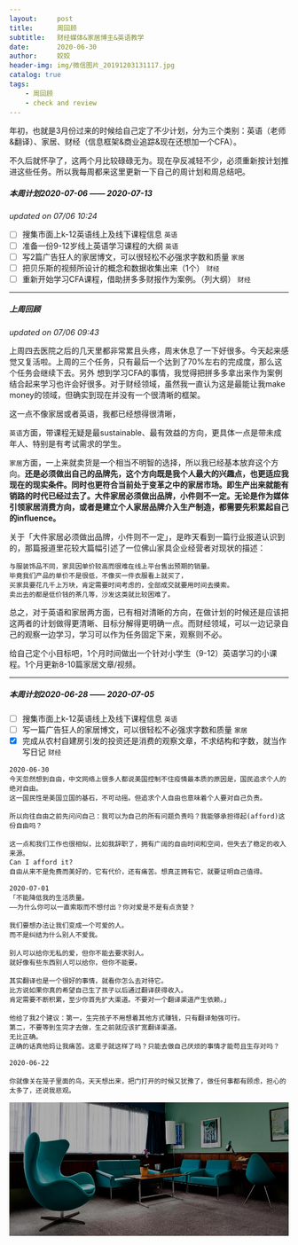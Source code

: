```yaml
---
layout:     post
title:      周回顾
subtitle:   财经媒体&家居博主&英语教学
date:       2020-06-30
author:     姣姣
header-img: img/微信图片_20191203131117.jpg
catalog: true
tags:
    - 周回顾
    - check and review
---
```


年初，也就是3月份过来的时候给自己定了不少计划，分为三个类别：英语（老师&翻译）、家居、财经（信息框架&商业追踪&现在还想加一个CFA）。

不久后就怀孕了，这两个月比较碌碌无为。现在孕反减轻不少，必须重新按计划推进这些任务。所以我每周都来这里更新一下自己的周计划和周总结吧。


##### 本周计划2020-07-06 —— 2020-07-13 
*updated on 07/06 10:24*

- [ ]  搜集市面上k-12英语线上及线下课程信息 `英语`
- [ ]  准备一份9-12岁线上英语学习课程的大纲 `英语`
- [ ]  写2篇广告狂人的家居博文，可以很轻松不必强求字数和质量 `家居`
- [ ]  把贝乐斯的视频所设计的概念和数据收集出来（1个） `财经`
- [ ]  重新开始学习CFA课程，借助拼多多财报作为案例。（列大纲） `财经`

---

##### 上周回顾
*updated on 07/06 09:43*

上周四去医院之后的几天里都非常累且头疼，周末休息了一下好很多。今天起来感觉又复活啦。上周的三个任务，只有最后一个达到了70%左右的完成度，那么这个任务会继续下去。另外
想到学习CFA的事情，我觉得把拼多多拿出来作为案例结合起来学习也许会好很多。对于财经领域，虽然我一直认为这是最能让我make money的领域，但确实到现在并没有一个很清晰的框架。

这一点不像家居或者英语，我都已经想得很清晰，

`英语`方面，带课程无疑是最sustainable、最有效益的方向，更具体一点是带未成年人、特别是有考试需求的学生。

`家居`方面，一上来就卖货是一个相当不明智的选择，所以我已经基本放弃这个方向。**还是必须做出自己的品牌先，这个方向既是我个人最大的兴趣点，也更适应我现在的现实条件。同时也更符合当前处于变革之中的家居市场。即生产出来就能有销路的时代已经过去了。大件家居必须做出品牌，小件则不一定。无论是作为媒体引领家居消费方向，或者是建立个人家居品牌介入生产制造，都需要先积累起自己的influence。**

关于「大件家居必须做出品牌，小件则不一定」，是昨天看到一篇行业报道认识到的，那篇报道里花较大篇幅引述了一位佛山家具企业经营者对现状的描述：

```
与服装饰品不同，家具因单价较高而很难在线上平台售出预期的销量。
毕竟我们产品的单价不是很低，不像买一件衣服看上就买了，
买家具要花几千上万块，肯定需要时间考虑的，全部成交就要用时间去摸索。
卖出去的都是低价钱的茶几等，沙发这类就比较困难了。

```
总之，对于英语和家居两方面，已有相对清晰的方向，在做计划的时候还是应该把这两者的计划做得更清晰、目标分解得更明确一点。而财经领域，可以一边记录自己的观察一边学习，学习可以作为任务固定下来，观察则不必。

给自己定个小目标吧，1个月时间做出一个针对小学生（9-12）英语学习的小课程。1个月更新8-10篇家居文章/视频。

---

##### 本周计划2020-06-28 —— 2020-07-05

- [ ]  搜集市面上k-12英语线上及线下课程信息 `英语`
- [ ]  写一篇广告狂人的家居博文，可以很轻松不必强求字数和质量 `家居`
- [x]  完成从农村自建房引发的投资还是消费的观察文章，不求结构和字数，就当作写日记 `财经`

```
2020-06-30 
今天忽然想到自由，中文网络上很多人都说美国控制不住疫情最本质的原因是，国民追求个人的绝对自由。
这一国民性是美国立国的基石，不可动摇。但追求个人自由也意味着个人要对自己负责。

所以向往自由之前先问问自己：我可以为自己的所有问题负责吗？我能够承担得起(afford)这份自由吗？

这一点和我们工作也很相似，比如我辞职了，拥有广阔的自由时间和空间，但失去了稳定的收入来源。
Can I afford it? 
自由从来不是免费而美好的，它有代价，还有痛苦。想真正拥有它，就要证明自己值得。

```

```
2020-07-01
「不能降低我的生活质量。
——为什么你可以一直索取而不想付出？你对爱是不是有点贪婪？

我们要想办法让我们变成一个可爱的人。
而不是纠结为什么别人不爱我。

别人可以给你无私的爱，但你不能去要求别人。
就好像有些东西别人可以给你，但你不能要。

其实翻译也是一个很好的事情，就看你怎么去对待它。
比方说如果你真的希望自己生了孩子以后通过翻译获得收入。
肯定需要不断积累，至少你首先扩大渠道。不要对一个翻译渠道产生依赖。」

他给了我2个建议：第一，生完孩子不用想着其他方式赚钱，只有翻译勉强可行。
第二，不要等到生完才去做，生之前就应该扩宽翻译渠道。
无比正确。
正确的话真他妈让我痛苦。这辈子就这样了吗？只能去做自己厌烦的事情才能苟且生存对吗？

```

```
2020-06-22

你就像关在笼子里面的鸟，天天想出来，把门打开的时候又犹豫了，做任何事都有顾虑，担心的太多了，还说我悲观。

```

![img](/img/1_kKG86FEw2XG-NL5Qqg9vhw.jpeg)



